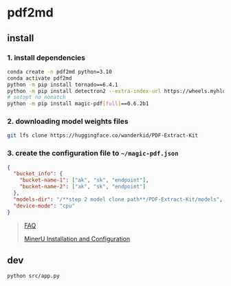 # pdf2md

## install

### 1. install dependencies

```bash
conda create -n pdf2md python=3.10
conda activate pdf2md
python -m pip install tornado==6.4.1
python -m pip install detectron2 --extra-index-url https://wheels.myhloli.com
# setopt no_nomatch
python -m pip install magic-pdf[full]==0.6.2b1
```

### 2. downloading model weights files

```bash
git lfs clone https://huggingface.co/wanderkid/PDF-Extract-Kit
```

### 3. create the configuration file to `~/magic-pdf.json`

```json
{
  "bucket_info": {
    "bucket-name-1": ["ak", "sk", "endpoint"],
    "bucket-name-2": ["ak", "sk", "endpoint"]
  },
  "models-dir": "/**step 2 model clone path**/PDF-Extract-Kit/models",
  "device-mode": "cpu"
}
```

> [FAQ](https://github.com/opendatalab/MinerU/blob/master/docs/FAQ_zh_cn.md)
> 
> [MinerU Installation and Configuration](https://github.com/opendatalab/MinerU/tree/master?tab=readme-ov-file#installation-and-configuration)

## dev

```bash
python src/app.py
```
